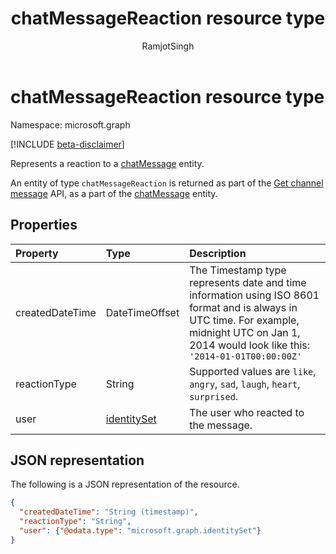 ﻿---
title: "chatMessageReaction resource type"
description: "Represents a reaction to a chatMessage entity. "
localization_priority: Normal
doc_type: resourcePageType
author: "RamjotSingh"
ms.prod: "microsoft-teams"
---

# chatMessageReaction resource type

Namespace: microsoft.graph

[!INCLUDE [beta-disclaimer](../../includes/beta-disclaimer.md)]

Represents a reaction to a [chatMessage](chatmessage.md) entity. 

An entity of type `chatMessageReaction` is returned as part of the [Get channel message](../api/channel-get-message.md) API, as a part of the [chatMessage](chatmessage.md) entity.

## Properties

| Property        | Type                          | Description                                                                                                                                                                                      |
| :-------------- | :---------------------------- | :----------------------------------------------------------------------------------------------------------------------------------------------------------------------------------------------- |
| createdDateTime | DateTimeOffset                | The Timestamp type represents date and time information using ISO 8601 format and is always in UTC time. For example, midnight UTC on Jan 1, 2014 would look like this: `'2014-01-01T00:00:00Z'` |
| reactionType    | String                        | Supported values are `like`, `angry`, `sad`, `laugh`, `heart`, `surprised`.                                                                                                                      |
| user            | [identitySet](identityset.md) | The user who reacted to the message.                                                                                                                                                             |

## JSON representation

The following is a JSON representation of the resource.

<!-- {
  "blockType": "resource",
  "optionalProperties": [

  ],
  "@odata.type": "microsoft.graph.chatMessageReaction",
  "baseType": null
}-->

```json
{
  "createdDateTime": "String (timestamp)",
  "reactionType": "String",
  "user": {"@odata.type": "microsoft.graph.identitySet"}
}
```

<!-- uuid: 16cd6b66-4b1a-43a1-adaf-3a886856ed98
2019-02-04 14:57:30 UTC -->

<!-- {
  "type": "#page.annotation",
  "description": "chatMessageReaction resource",
  "keywords": "",
  "section": "documentation",
  "tocPath": ""
}-->
